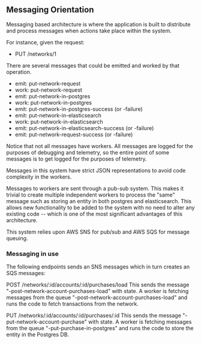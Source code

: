 ## Messaging Orientation

Messaging based architecture is where the application is built to distribute and process messages when actions take place within the system.

For instance, given the request:

* PUT /networks/1

There are several messages that could be emitted and worked by that operation.

* emit: put-network-request
* work: put-network-request
* emit: put-network-in-postgres
* work: put-network-in-postgres
* emit: put-network-in-postgres-success (or -failure)
* emit: put-network-in-elasticsearch
* work: put-network-in-elasticsearch
* emit: put-network-in-elasticsearch-success (or -failure)
* emit: put-network-request-success (or -failure)

Notice that not all messages have workers. All messages are logged for the purposes of debugging and telemetry, so the entire point of some messages is to get logged for the purposes of telemetry.

Messages in this system have strict JSON representations to avoid code complexity in the workers.

Messages to workers are sent through a pub-sub system. This makes it trivial to create multiple independent workers to process the "same" message such as storing an entity in both postgres and elasticsearch. This allows new functionality to be added to the system with no need to alter any existing code -- which is one of the most significant advantages of this architecture.

This system relies upon AWS SNS for pub/sub and AWS SQS for message queuing.

### Messaging in use
The following endpoints sends an SNS messages which in turn creates an SQS messages:

POST /networks/:id/accounts/:id/purchases/load
This sends the message "<branch-name>-post-network-account-purchases-load" with state.
A worker is fetching messages from the queue "<branch-name>-post-network-account-purchases-load" and runs the code to fetch transactions from the network.

PUT /networks/:id/accounts/:id/purchases/:id
This sends the message "<branch-name>-put-network-account-purchase" with state.
A worker is fetching messages from the queue "<branch-name>-put-purchase-in-postgres" and runs the code to store the entity in the Postgres DB.
